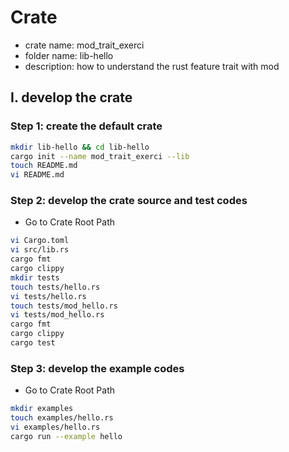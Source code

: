 # Crate
- crate name: mod_trait_exerci
- folder name: lib-hello
- description: how to understand the rust feature trait with mod

## I. develop the crate
### Step 1: create the default crate
```bash
mkdir lib-hello && cd lib-hello
cargo init --name mod_trait_exerci --lib
touch README.md
vi README.md
```

### Step 2: develop the crate source and test codes
- Go to Crate Root Path
```bash
vi Cargo.toml
vi src/lib.rs
cargo fmt
cargo clippy
mkdir tests
touch tests/hello.rs
vi tests/hello.rs
touch tests/mod_hello.rs
vi tests/mod_hello.rs
cargo fmt
cargo clippy
cargo test
```

### Step 3: develop the example codes
- Go to Crate Root Path
```bash
mkdir examples
touch examples/hello.rs
vi examples/hello.rs
cargo run --example hello
```
